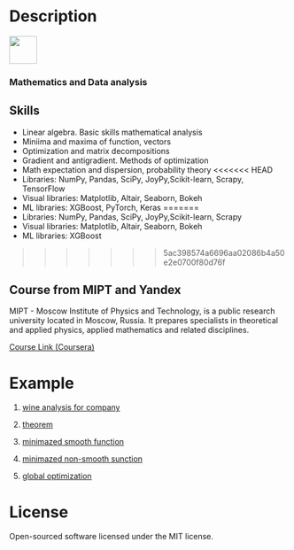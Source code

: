# Description
<p align="left">
  <img src="https://github.com/bobrokerson/mipt/blob/main/resources/logo.jpeg" width="50" >
</p>

### Mathematics and Data analysis

## Skills
* Linear algebra. Basic skills mathematical analysis
* Miniima and maxima of function, vectors
* Optimization and matrix decompositions
* Gradient and antigradient. Methods of optimization
* Math expectation and dispersion, probability theory
<<<<<<< HEAD
* Libraries: NumPy, Pandas, SciPy, JoyPy,Scikit-learn, Scrapy, TensorFlow
* Visual libraries: Matplotlib, Altair, Seaborn, Bokeh
* ML libraries: XGBoost, PyTorch, Keras
=======
* Libraries: NumPy, Pandas, SciPy, JoyPy,Scikit-learn, Scrapy
* Visual libraries: Matplotlib, Altair, Seaborn, Bokeh
* ML libraries: XGBoost
>>>>>>> 5ac398574a6696aa02086b4a50e2e0700f80d76f


## Course from MIPT and Yandex

MIPT - Moscow Institute of Physics and Technology, is a public research university located in Moscow, Russia. It prepares specialists in theoretical and applied physics, applied mathematics and related disciplines.

[Course Link (Coursera)](https://www.coursera.org/learn/mathematics-and-python)

# Example

1. [wine analysis for company](https://github.com/bobrokerson/mipt/blob/main/notebook/wine.ipynb)

2. [theorem](https://github.com/bobrokerson/mipt/blob/main/assignment/theorem.py)

3. [minimazed smooth function](https://github.com/bobrokerson/mipt/blob/main/assignment/min_smooth_fun.py)

4. [minimazed non-smooth sunction](https://github.com/bobrokerson/mipt/blob/main/assignment/min_nonsmooth_fun.py)

5. [global optimization](https://github.com/bobrokerson/mipt/blob/main/assignment/global_optimization.py)


# License
Open-sourced software licensed under the MIT license.
